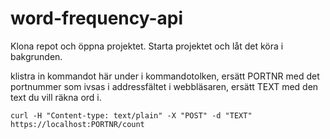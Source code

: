 # word-frequency-api

Klona repot och öppna projektet. Starta projektet och låt det köra i bakgrunden. 

klistra in kommandot här under i kommandotolken, ersätt PORTNR med det portnummer som ivsas i addressfältet i webbläsaren, ersätt TEXT med den text du vill räkna ord i.

``
curl -H "Content-type: text/plain" -X "POST" -d "TEXT" https://localhost:PORTNR/count
``
